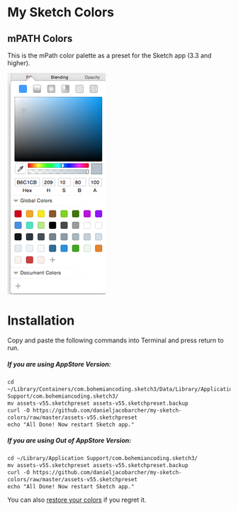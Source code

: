 # My Sketch Colors
## mPATH Colors


This is the mPath color palette as a preset for the Sketch app (3.3 and higher).


![inspect](inspect.png)


# Installation

Copy and paste the following commands into Terminal and press return to run.



##### If you are using AppStore Version:
```
cd ~/Library/Containers/com.bohemiancoding.sketch3/Data/Library/Application\ Support/com.bohemiancoding.sketch3/
mv assets-v55.sketchpreset assets-v55.sketchpreset.backup
curl -O https://github.com/danieljacobarcher/my-sketch-colors/raw/master/assets-v55.sketchpreset
echo "All Done! Now restart Sketch app."
```

##### If you are using Out of AppStore Version:
```
cd ~/Library/Application Support/com.bohemiancoding.sketch3/
mv assets-v55.sketchpreset assets-v55.sketchpreset.backup
curl -O https://github.com/danieljacobarcher/my-sketch-colors/raw/master/assets-v55.sketchpreset
echo "All Done! Now restart Sketch app."
```
You can also [restore your colors](https://github.com/danieljacobarcher/my-sketch-colors/wiki/Restore-your-colors) if you regret it.




